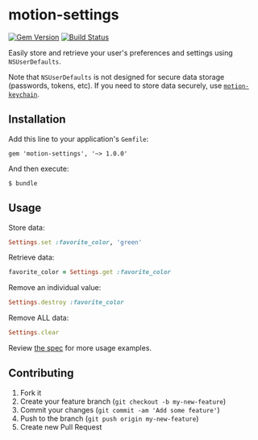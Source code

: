 # motion-settings
[![Gem Version](https://badge.fury.io/rb/motion-settings.svg)](http://badge.fury.io/rb/motion-settings) 
[![Build Status](https://travis-ci.org/andrewhavens/motion-settings.svg?branch=master)](https://travis-ci.org/andrewhavens/motion-settings)

Easily store and retrieve your user's preferences and settings using `NSUserDefaults`.

Note that `NSUserDefaults` is not designed for secure data storage (passwords, tokens, etc). If you need to store data securely, use [`motion-keychain`](https://github.com/IconoclastLabs/motion-keychain).

## Installation

Add this line to your application's `Gemfile`:

    gem 'motion-settings', '~> 1.0.0'

And then execute:

    $ bundle

## Usage

Store data:

```ruby
Settings.set :favorite_color, 'green'
```

Retrieve data:

```ruby
favorite_color = Settings.get :favorite_color
```

Remove an individual value:

```ruby
Settings.destroy :favorite_color
```
Remove ALL data:

```ruby
Settings.clear
```

Review [the spec](https://github.com/andrewhavens/motion-settings/blob/master/spec/main_spec.rb) for more usage examples.

## Contributing

1. Fork it
2. Create your feature branch (`git checkout -b my-new-feature`)
3. Commit your changes (`git commit -am 'Add some feature'`)
4. Push to the branch (`git push origin my-new-feature`)
5. Create new Pull Request
